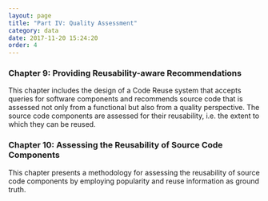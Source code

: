 ```yaml
---
layout: page
title: "Part IV: Quality Assessment"
category: data
date: 2017-11-20 15:24:20
order: 4
---
```


### Chapter 9: Providing Reusability-aware Recommendations
This chapter includes the design of a Code Reuse system that accepts queries for
software components and recommends source code
that is assessed not only from a functional but also from a quality perspective.
The source code components are assessed for their reusability, i.e. the extent
to which they can be reused.


### Chapter 10: Assessing the Reusability of Source Code Components
This chapter presents a methodology for assessing the reusability of source
code components by employing popularity and reuse information as ground truth.
